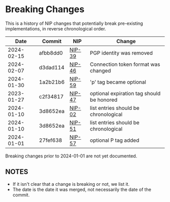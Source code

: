 # Breaking Changes

This is a history of NIP changes that potentially break pre-existing implementations, in
reverse chronological order.

| Date        | Commit    | NIP      | Change |
| ----------- | --------- | -------- | ------ |
| 2024-02-15  | afbb8dd0  | [NIP-39](39.md) | PGP identity was removed |
| 2024-02-07  | d3dad114  | [NIP-46](46.md) | Connection token format was changed |
| 2024-01-30  | 1a2b21b6  | [NIP-59](59.md) | 'p' tag became optional |
| 2023-01-27  | c2f34817  | [NIP-47](47.md) | optional expiration tag should be honored |
| 2024-01-10  | 3d8652ea  | [NIP-02](02.md) | list entries should be chronological |
| 2024-01-10  | 3d8652ea  | [NIP-51](51.md) | list entries should be chronological |
| 2024-01-01  | 27fef638  | [NIP-57](57.md) | optional P tag added |

Breaking changes prior to 2024-01-01 are not yet documented.

## NOTES

- If it isn't clear that a change is breaking or not, we list it.
- The date is the date it was merged, not necessarily the date of the commit.
